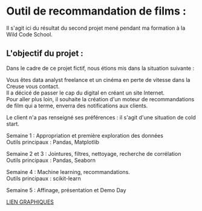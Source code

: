 # Outil de recommandation de films :

Il s'agit ici du résultat du second projet mené pendant ma formation à la Wild Code School.

## L'objectif du projet :

Dans le cadre de ce projet fictif, nous étions mis dans la situation suivante :

Vous êtes data analyst freelance et un cinéma en perte de vitesse dans la Creuse vous contact.   
Il a décicé de passer le cap du digital en créant un site Internet.   
Pour aller plus loin, il souhaite la création d'un moteur de recommandations de film qui a terme, enverra des notifications aux clients. 

Le client n'a pas renseigné ses préférences : il s'agit d'une situation de cold start.

Semaine 1 : Appropriation et première exploration des données   
Outils principaux : Pandas, Matplotlib   

Semaine 2 et 3 : Jointures, filtres, nettoyage, recherche de corrélation   
Outils principaux : Pandas, Seaborn 

Semaine 4 : Machine learning, recommandations.  
Outils principaux : scikit-learn 

Semaine 5 : Affinage, présentation et Demo Day


[LIEN GRAPHIQUES](https://cloud.datapane.com/reports/VkGQlN3/exploration-des-donn%C3%A9es/)

